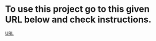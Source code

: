 # To use this project go to this given URL below and check instructions.

[URL](https://rightful-marsupial-12b.notion.site/Task-Tracker-851c5eb0813b435db6a25e64039375cb?pvs=4)